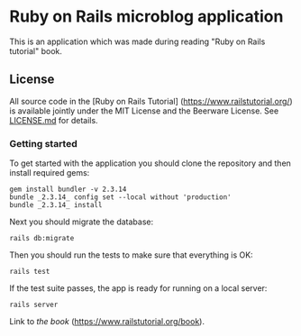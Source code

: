 # Ruby on Rails microblog application

This is an application which was made during reading "Ruby on Rails tutorial" book.

## License

All source code in the [Ruby on Rails Tutorial] (https://www.railstutorial.org/)
is available jointly under the MIT License and the Beerware
License. See [LICENSE.md](LICENSE.md) for details.

### Getting started

To get started with the application you should clone the repository and then install required gems:
```
gem install bundler -v 2.3.14
bundle _2.3.14_ config set --local without 'production'
bundle _2.3.14_ install
```

Next you should migrate the database:
```
rails db:migrate
```

Then you should run the tests to make sure that everything is OK:
```
rails test
```

If the test suite passes, the app is ready for running on a local server:
```
rails server
```

Link to *the book*
(https://www.railstutorial.org/book).
